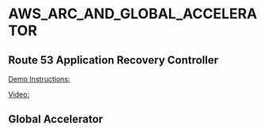 # AWS_ARC_AND_GLOBAL_ACCELERATOR

## Route 53 Application Recovery Controller

[Demo Instructions:](https://aws.amazon.com/blogs/networking-and-content-delivery/running-recovery-oriented-applications-with-amazon-route-53-application-recovery-controller-aws-ci-cd-tools-and-terraform/)

[Video:](https://photos.app.goo.gl/WLe4Vi7HrdftXLvT7)

## Global Accelerator

